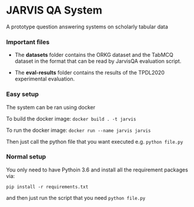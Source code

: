 # JARVIS QA System
A prototype question answering systems on scholarly tabular data

### Important files
* The **datasets** folder contains the ORKG dataset and the TabMCQ dataset in the format that can be read by JarvisQA evaluation script.

* The **eval-results** folder contains the results of the TPDL2020 experimental evaluation.

### Easy setup
The system can be ran using docker

To build the docker image: `docker build . -t jarvis`

To run the docker image: `docker run --name jarvis jarvis`

Then just call the python file that you want executed e.g. `python file.py`

### Normal setup
You only need to have Pythoin 3.6 and install all the requirement packages via:

`pip install -r requirements.txt`

and then just run the script that you need `python file.py`
